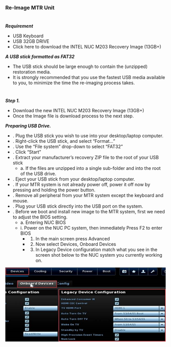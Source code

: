 ### Re-Image MTR Unit
#

***_Requirement_***
  - USB Keyboard
  - USB 32GB DRIVE
  - Click here to download the INTEL NUC M203 Recovery Image (13GB+)

***_A USB stick formatted as FAT32_***
  - The USB stick should be large enough to contain the (unzipped) restoration media.
  - It is strongly recommended that you use the fastest USB media available to you, to minimize the time the re-imaging process takes.

#
***Step 1.***
- Download the new INTEL NUC M203 Recovery Image (13GB+)
- Once the Image file is download process to the next step.


***Preparing USB Drive.***
- .	Plug the USB stick you wish to use into your desktop/laptop computer.
- .	Right-click the USB stick, and select “Format…”
- .	Use the “File system” drop-down to select “FAT32”
- .	Click “Start”
- .	Extract your manufacturer’s recovery ZIP file to the root of your USB stick
    - a.	If the files are unzipped into a single sub-folder and into the root of the USB drive.
- .	Eject your USB stick from your desktop/laptop computer.
- .	If your MTR system is not already power off, power it off now by pressing and holding the power button.
- .	Remove all peripheral from your MTR system except the keyboard and mouse.
- .	Plug your USB stick directly into the USB port on the system.
- .	Before we boot and install new image to the MTR system, first we need to adjust the BIOS setting.
  - a.	Entering NUC BIOS
  - i.	Power on the NUC PC system, then immediately Press F2 to enter BIOS
    - 1.	In the main screen press Advanced
    - 2.	Now select Devices, Onboard Devices 
    - 3.	In Legacy Device configuration match what you see in the screen shot below to the NUC system you currently working on.

![TEST](docs/images/Bios_D.png)
